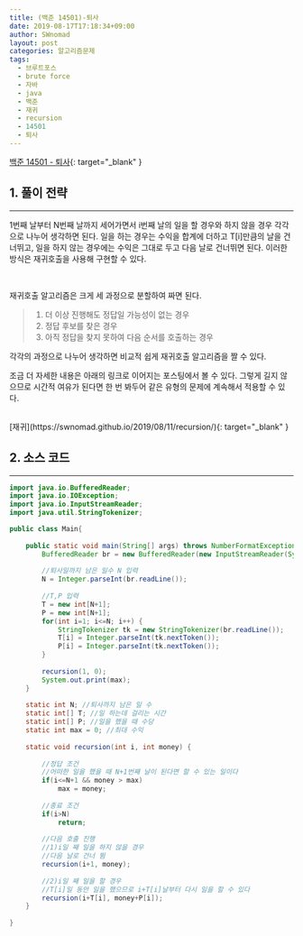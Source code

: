 ```yaml
---
title: (백준 14501)-퇴사
date: 2019-08-17T17:18:34+09:00
author: SWnomad
layout: post
categories: 알고리즘문제
tags:
  - 브루트포스
  - brute force
  - 자바
  - java
  - 백준
  - 재귀
  - recursion
  - 14501
  - 퇴사
---
```


[백준 14501 - 퇴사](https://www.acmicpc.net/problem/14501){: target="_blank" }

## 1. 풀이 전략
* * *

1번째 날부터 N번째 날까지 세어가면서 i번째 날의 일을 할 경우와 하지 않을 경우 각각으로 나누어 생각하면 된다. 일을 하는 경우는 수익을 합계에 더하고 T[i]만큼의 날을 건너뛰고, 일을 하지 않는 경우에는 수익은 그대로 두고 다음 날로 건너뛰면 된다. 이러한 방식은 재귀호출을 사용해 구현할 수 있다.

<br>

재귀호출 알고리즘은 크게 세 과정으로 분할하여 짜면 된다.

>1. 더 이상 진행해도 정답일 가능성이 없는 경우
>2. 정답 후보를 찾은 경우
>3. 아직 정답을 찾지 못하여 다음 순서를 호출하는 경우

각각의 과정으로 나누어 생각하면 비교적 쉽게 재귀호출 알고리즘을 짤 수 있다.

조금 더 자세한 내용은 아래의 링크로 이어지는 포스팅에서 볼 수 있다. 그렇게 길지 않으므로 시간적 여유가 된다면 한 번 봐두어 같은 유형의 문제에 계속해서 적용할 수 있다.

<br>
[재귀](https://swnomad.github.io/2019/08/11/recursion/){: target="_blank" }

<br>

## 2. 소스 코드
* * *

~~~ java
import java.io.BufferedReader;
import java.io.IOException;
import java.io.InputStreamReader;
import java.util.StringTokenizer;

public class Main{
	
	public static void main(String[] args) throws NumberFormatException, IOException {
		BufferedReader br = new BufferedReader(new InputStreamReader(System.in));
		
		//퇴사일까지 남은 일수 N 입력
		N = Integer.parseInt(br.readLine());
		
		//T,P 입력
		T = new int[N+1];
		P = new int[N+1];
		for(int i=1; i<=N; i++) {
			StringTokenizer tk = new StringTokenizer(br.readLine());
			T[i] = Integer.parseInt(tk.nextToken());
			P[i] = Integer.parseInt(tk.nextToken());
		}
		
		recursion(1, 0);
		System.out.print(max);
	}
	
	static int N; //퇴사까지 남은 일 수
	static int[] T; //일 하는데 걸리는 시간
	static int[] P; //일을 했을 때 수당
	static int max = 0; //최대 수익
	
	static void recursion(int i, int money) {
		
		//정답 조건
		//어떠한 일을 했을 때 N+1번째 날이 된다면 할 수 있는 일이다
		if(i<=N+1 && money > max)
			max = money;
		
		//종료 조건
		if(i>N)
			return;
		
		//다음 호출 진행
		//1)i일 째 일을 하지 않을 경우
		//다음 날로 건너 뜀
		recursion(i+1, money);
		
		//2)i일 째 일을 할 경우
		//T[i]일 동안 일을 했으므로 i+T[i]날부터 다시 일을 할 수 있다
		recursion(i+T[i], money+P[i]);
	}
	
}
~~~